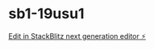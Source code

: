 # sb1-19usu1

[Edit in StackBlitz next generation editor ⚡️](https://stackblitz.com/~/github.com/mirkokg/sb1-19usu1)